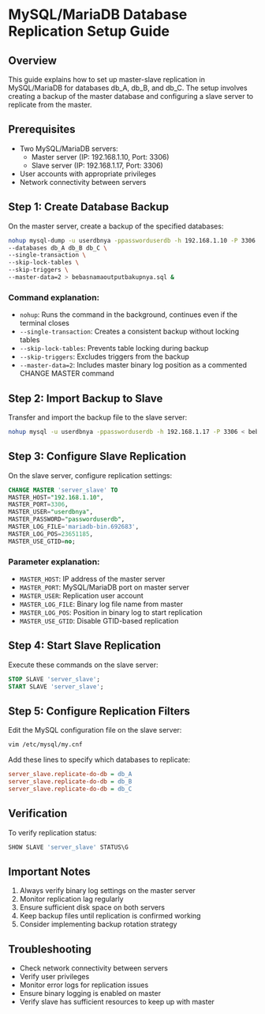 # MySQL/MariaDB Database Replication Setup Guide

## Overview
This guide explains how to set up master-slave replication in MySQL/MariaDB for databases db_A, db_B, and db_C. The setup involves creating a backup of the master database and configuring a slave server to replicate from the master.

## Prerequisites
- Two MySQL/MariaDB servers:
  - Master server (IP: 192.168.1.10, Port: 3306)
  - Slave server (IP: 192.168.1.17, Port: 3306)
- User accounts with appropriate privileges
- Network connectivity between servers

## Step 1: Create Database Backup
On the master server, create a backup of the specified databases:

```bash
nohup mysql-dump -u userdbnya -ppassworduserdb -h 192.168.1.10 -P 3306 \
--databases db_A db_B db_C \
--single-transaction \
--skip-lock-tables \
--skip-triggers \
--master-data=2 > bebasnamaoutputbakupnya.sql &
```

### Command explanation:
- `nohup`: Runs the command in the background, continues even if the terminal closes
- `--single-transaction`: Creates a consistent backup without locking tables
- `--skip-lock-tables`: Prevents table locking during backup
- `--skip-triggers`: Excludes triggers from the backup
- `--master-data=2`: Includes master binary log position as a commented CHANGE MASTER command

## Step 2: Import Backup to Slave
Transfer and import the backup file to the slave server:

```bash
nohup mysql -u userdbnya -ppassworduserdb -h 192.168.1.17 -P 3306 < bebasnamaoutputbakupnya.sql &
```

## Step 3: Configure Slave Replication
On the slave server, configure replication settings:

```sql
CHANGE MASTER 'server_slave' TO
MASTER_HOST="192.168.1.10",
MASTER_PORT=3306,
MASTER_USER="userdbnya",
MASTER_PASSWORD="passworduserdb",
MASTER_LOG_FILE='mariadb-bin.692683',
MASTER_LOG_POS=23651185,
MASTER_USE_GTID=no;
```

### Parameter explanation:
- `MASTER_HOST`: IP address of the master server
- `MASTER_PORT`: MySQL/MariaDB port on master server
- `MASTER_USER`: Replication user account
- `MASTER_LOG_FILE`: Binary log file name from master
- `MASTER_LOG_POS`: Position in binary log to start replication
- `MASTER_USE_GTID`: Disable GTID-based replication

## Step 4: Start Slave Replication
Execute these commands on the slave server:

```sql
STOP SLAVE 'server_slave';
START SLAVE 'server_slave';
```

## Step 5: Configure Replication Filters
Edit the MySQL configuration file on the slave server:

```bash
vim /etc/mysql/my.cnf
```

Add these lines to specify which databases to replicate:

```ini
server_slave.replicate-do-db = db_A
server_slave.replicate-do-db = db_B
server_slave.replicate-do-db = db_C
```

## Verification
To verify replication status:

```sql
SHOW SLAVE 'server_slave' STATUS\G
```

## Important Notes
1. Always verify binary log settings on the master server
2. Monitor replication lag regularly
3. Ensure sufficient disk space on both servers
4. Keep backup files until replication is confirmed working
5. Consider implementing backup rotation strategy

## Troubleshooting
- Check network connectivity between servers
- Verify user privileges
- Monitor error logs for replication issues
- Ensure binary logging is enabled on master
- Verify slave has sufficient resources to keep up with master
